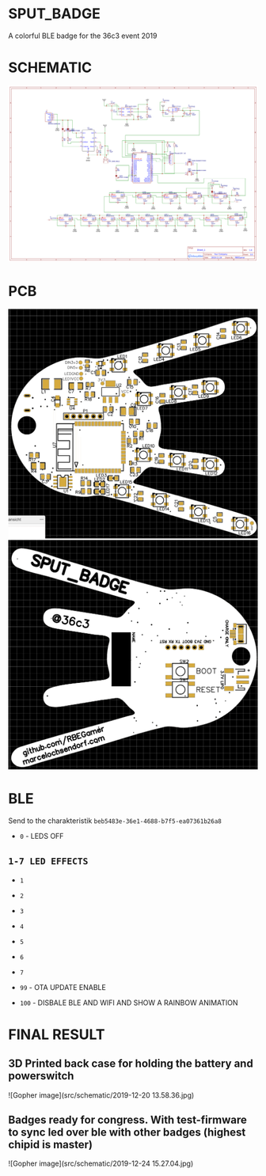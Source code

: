 # SPUT_BADGE
A colorful BLE badge for the 36c3 event 2019



# SCHEMATIC

![Gopher image](src/schematic/schem.png)

# PCB


![Gopher image](src/schematic/pcb_render_frront.png)
![Gopher image](src/schematic/pcb_render_back.png)



# BLE

Send to the charakteristik `beb5483e-36e1-4688-b7f5-ea07361b26a8`

* `0` - LEDS OFF

## `1-7 LED EFFECTS`
* `1`
* `2`
* `3`
* `4`
* `5`
* `6`
* `7`

* `99` - OTA UPDATE ENABLE
* `100` - DISBALE BLE AND WIFI AND SHOW A RAINBOW ANIMATION



# FINAL RESULT

## 3D Printed back case for holding the battery and powerswitch

![Gopher image](src/schematic/2019-12-20 13.58.36.jpg)

## Badges ready for congress. With test-firmware to sync led over ble with other badges (highest chipid is master)

![Gopher image](src/schematic/2019-12-24 15.27.04.jpg)
